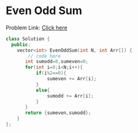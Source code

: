 # Even Odd Sum

Problem Link: [Click here](https://www.geeksforgeeks.org/problems/even-odd-sum5450/1?page=5&difficulty=School&sortBy=submissions)

```cpp
class Solution {
  public:
    vector<int> EvenOddSum(int N, int Arr[]) {
        // code here
       int sumodd=0,sumeven=0;
       for(int i=0;i<N;i++){
           if(i%2==0){
               sumeven += Arr[i];
           }
           else{
               sumodd += Arr[i];
           }
       }
       return {sumeven,sumodd};
    }
};
```
